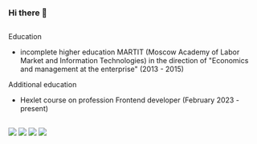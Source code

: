 ### Hi there 👋
##
Education
- incomplete higher education MARTIT (Moscow Academy of Labor Market and Information Technologies) in the direction of "Economics and management at the enterprise" (2013 - 2015)
 
Additional education
- Hexlet course on profession Frontend developer (February 2023 - present)
##
![](http://github-profile-summary-cards.vercel.app/api/cards/repos-per-language?username=aleksei-shvets&theme=zenburn)
![](http://github-profile-summary-cards.vercel.app/api/cards/most-commit-language?username=aleksei-shvets&theme=zenburn)
![](http://github-profile-summary-cards.vercel.app/api/cards/stats?username=aleksei-shvets&theme=zenburn)
![](http://github-profile-summary-cards.vercel.app/api/cards/productive-time?username=aleksei-shvets&theme=zenburn&utcOffset=8)
